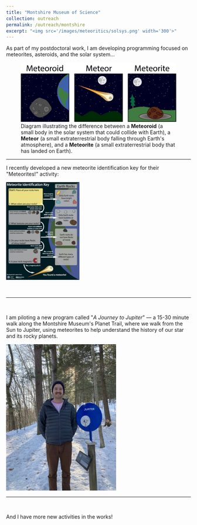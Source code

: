 ```yaml
---
title: "Montshire Museum of Science"
collection: outreach
permalink: /outreach/montshire
excerpt: "<img src='/images/meteoritics/solsys.png' width='300'>"
---
```


As part of my postdoctoral work, I am developing programming focused on meteorites, asteroids, and the solar system...

<figure>
<img src='../images/outreach/meteor-oid-ite.png' width='600'>
<figcaption> Diagram illustrating the difference between a <b>Meteoroid</b> (a small body in the solar system that could collide with Earth), a <b>Meteor</b> (a small extraterrestrial body falling through Earth's atmosphere), and a <b>Meteorite</b> (a small extraterrestrial body that has landed on Earth).
</figure>

---
I recently developed a new meteorite identification key for their "Meteorites!" activity:

[<img src='../images/outreach/metkey.jpg' width='200'>](../files/outreach/../meteoritekey_2022.pdf)

<br>

---
<br>

I am piloting a new program called "<i>A Journey to Jupiter</i>" — a 15-30 minute walk along the Montshire Museum's Planet Trail, where we walk from the Sun to Jupiter, using meteorites to help understand the history of our star and its rocky planets.

<img src="../images/outreach/ghe-jupiter.jpg" alt="Graham standing in a snowy forest next to a post with a silvery metal ball 3 inches in diameter, labeled 'Jupiter'. Graham is white-skinned with a red mustache, wearing a blue beanie hat, a grey jacket, and brown pants." width="300">

<br>

---
<br>

And I have more new activities in the works!